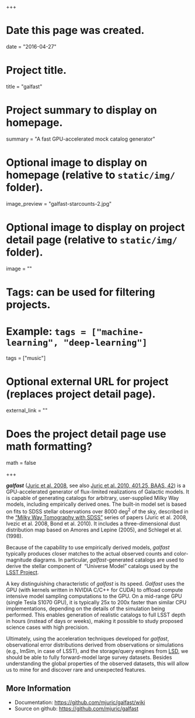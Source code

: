 +++
# Date this page was created.
date = "2016-04-27"

# Project title.
title = "galfast"

# Project summary to display on homepage.
summary = "A fast GPU-accelerated mock catalog generator"

# Optional image to display on homepage (relative to `static/img/` folder).
image_preview = "galfast-starcounts-2.jpg"

# Optional image to display on project detail page (relative to `static/img/` folder).
image = ""

# Tags: can be used for filtering projects.
# Example: `tags = ["machine-learning", "deep-learning"]`
tags = ["music"]

# Optional external URL for project (replaces project detail page).
external_link = ""

# Does the project detail page use math formatting?
math = false

+++

<strong><i>galfast</i></strong> (<a href="http://adsabs.harvard.edu/abs/2008ApJ...673..864J">Juric et al. 2008</a>, see also <a href="http://adsabs.harvard.edu/abs/2010AAS...21540125J">Juric et al. 2010, 401.25, BAAS, 42</a>) is a GPU-accelerated generator of flux-limited realizations of Galactic models. It is capable of generating catalogs for arbitrary, user-supplied Milky Way models, including empirically derived ones. The built-in model set is based on fits to SDSS stellar observations over 8000 deg<sup>2</sup> of the sky, described in the [“Milky Way Tomography with SDSS”](../galactic-structure) series of papers (Juric et al. 2008, Ivezic et al. 2008, Bond et al. 2010). It includes a three-dimensional dust distribution map based on Amores and Lepine (2005), and Schlegel et al. (1998).

Because of the capability to use empirically derived models, <i>galfast</i> typically produces closer matches to the actual observed counts and color-magnitude diagrams. In particular, <i>galfast</i>-generated catalogs are used to derive the stellar component of  “Universe Model” catalogs used by the [LSST Project](../lsst).

A key distinguishing characteristic of <i>galfast</i> is its speed. <i>Galfast</i> uses the GPU (with kernels written in NVIDIA C/C++ for CUDA) to offload compute intensive model sampling computations to the GPU. On a mid-range GPU (single Tesla S1070 GPU), it is typically 25x to 200x faster than similar CPU implementations, depending on the details of the simulation being performed. This enables generation of realistic catalogs to full LSST depth in hours (instead of days or weeks), making it possible to study proposed science cases with high precision.

Ultimately, using the acceleration techniques developed for <i>galfast</i>, observational error distributions derived from observations or simulations (e.g., ImSim, in case of LSST), and the storage/query engines from [LSD](../lsd), we should be able to fully forward-model large survey datasets. Besides understanding the global properties of the observed datasets, this will allow us to mine for and discover rare and unexpected features.<i>
</i>

## More Information

 * Documentation: <a title="galfast Documentation" href="https://github.com/mjuric/galfast/wiki">https://github.com/mjuric/galfast/wiki</a>
 * Source on github: <a href="https://github.com/mjuric/galfast">https://github.com/mjuric/galfast</a>

